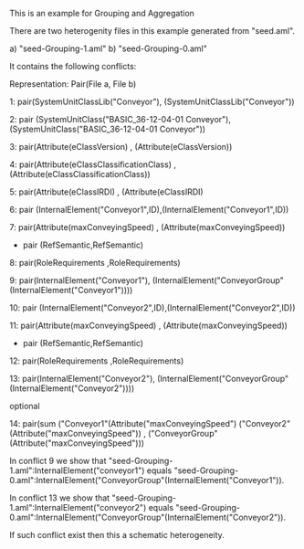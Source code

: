 This is an example for Grouping and Aggregation

There are two heterogenity files in this example generated from "seed.aml".

a) "seed-Grouping-1.aml"
b) "seed-Grouping-0.aml"

It contains the following conflicts:

Representation: Pair(File a, File b)


1: pair(SystemUnitClassLib("Conveyor"), (SystemUnitClassLib("Conveyor"))

2: pair (SystemUnitClass("BASIC_36-12-04-01 Conveyor"),(SystemUnitClass("BASIC_36-12-04-01 Conveyor"))

3: pair(Attribute(eClassVersion) , (Attribute(eClassVersion))

4: pair(Attribute(eClassClassificationClass) , (Attribute(eClassClassificationClass))

5: pair(Attribute(eClassIRDI) , (Attribute(eClassIRDI)


6: pair (InternalElement("Conveyor1",ID),(InternalElement("Conveyor1",ID))

7: pair(Attribute(maxConveyingSpeed) , (Attribute(maxConveyingSpeed))

 - pair (RefSemantic,RefSemantic)

8: pair(RoleRequirements ,RoleRequirements)

9: pair(InternalElement("Conveyor1"), (InternalElement("ConveyorGroup"(InternalElement("Conveyor1"))))


10: pair (InternalElement("Conveyor2",ID),(InternalElement("Conveyor2",ID))

11: pair(Attribute(maxConveyingSpeed) , (Attribute(maxConveyingSpeed))

 - pair (RefSemantic,RefSemantic)

12: pair(RoleRequirements ,RoleRequirements)

13: pair(InternalElement("Conveyor2"), (InternalElement("ConveyorGroup"(InternalElement("Conveyor2"))))

optional

14: pair(sum ("Conveyor1"(Attribute("maxConveyingSpeed") ("Conveyor2"(Attribute("maxConveyingSpeed")) , ("ConveyorGroup"(Attribute("maxConveyingSpeed")))



In conflict 9 we show that "seed-Grouping-1.aml":InternalElement("conveyor1") equals "seed-Grouping-0.aml":InternalElement("ConveyorGroup"(InternalElement("Conveyor1")). 

In conflict 13 we show that "seed-Grouping-1.aml":InternalElement("conveyor2") equals "seed-Grouping-0.aml":InternalElement("ConveyorGroup"(InternalElement("Conveyor2")). 


If such conflict exist then this a schematic heterogeneity.